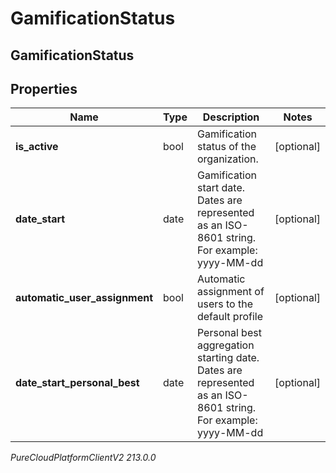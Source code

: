 # GamificationStatus

## GamificationStatus

## Properties

|Name | Type | Description | Notes|
|------------ | ------------- | ------------- | -------------|
| **is_active** | bool | Gamification status of the organization. | [optional] |
| **date_start** | date | Gamification start date. Dates are represented as an ISO-8601 string. For example: yyyy-MM-dd | [optional] |
| **automatic_user_assignment** | bool | Automatic assignment of users to the default profile | [optional] |
| **date_start_personal_best** | date | Personal best aggregation starting date. Dates are represented as an ISO-8601 string. For example: yyyy-MM-dd | [optional] |



_PureCloudPlatformClientV2 213.0.0_
